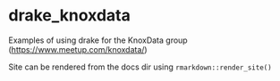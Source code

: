 # drake_knoxdata
Examples of using drake for the KnoxData group (https://www.meetup.com/knoxdata/)

Site can be rendered from the docs dir using `rmarkdown::render_site()`
